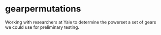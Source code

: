 # gearpermutations
Working with researchers at Yale to determine the powerset a set of gears we could use for preliminary testing. 
